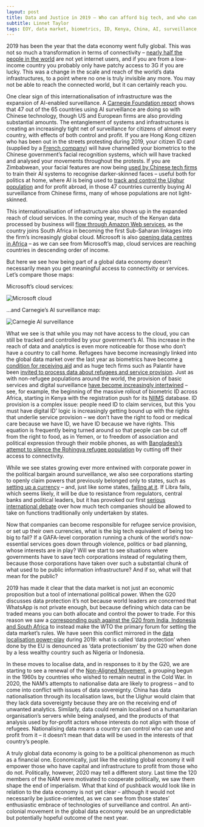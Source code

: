 ```yaml
---
layout: post
title: Data and Justice in 2019 — Who can afford big tech, and who can live without it? 
subtitle: Linnet Taylor
tags: EOY, data market, biometrics, ID, Kenya, China, AI, surveillance, refugees
---
```

2019 has been the year that the data economy went fully global. This was not so much a transformation in terms of connectivity – [nearly half the people in the world]( https://www.itu.int/dms_pub/itu-d/opb/ind/D-IND-ICTOI-2018-SUM-PDF-E.pdf) are not yet internet users, and if you are from a low-income country you probably only have patchy access to 3G if you are lucky. This was a change in the scale and reach of the world’s data infrastructures, to a point where no one is truly invisible any more. You may not be able to reach the connected world, but it can certainly reach you.

One clear sign of this internationalisation of infrastructure was the expansion of AI-enabled surveillance. A [Carnegie Foundation report](https://carnegieendowment.org/2019/09/17/global-expansion-of-ai-surveillance-pub-79847) shows that 47 out of the 65 countries using AI surveillance are doing so with Chinese technology, though US and European firms are also providing substantial amounts. The entanglement of systems and infrastructures is creating an increasingly tight net of surveillance for citizens of almost every country, with effects of both control and profit. If you are Hong Kong citizen who has been out in the streets protesting during 2019, your citizen ID card (supplied by a [French company](https://www.buzzfeednews.com/article/rosalindadams/hong-kong-protests-paranoia-facial-recognition-lasers)) will have channelled your biometrics to the Chinese government’s facial recognition systems, which will have tracked and analysed your movements throughout the protests. If you are Zimbabwean, your facial features are now being [used by Chinese tech firms](https://qz.com/africa/1287675/china-is-exporting-facial-recognition-to-africa-ensuring-ai-dominance-through-diversity/) to train their AI systems to recognise darker-skinned faces – useful both for politics at home, where AI is being used to [track and control the Uighur population]( https://www.pbs.org/wgbh/frontline/article/how-chinas-government-is-using-ai-on-its-uighur-muslim-population/) and for profit abroad, in those 47 countries currently buying AI surveillance from Chinese firms, many of whose populations are not light-skinned. 

This internationalisation of infrastructure also shows up in the expanded reach of cloud services. In the coming year, much of the Kenyan data processed by business will [flow through Amazon Web services](https://chimpreports.com/amazon-moves-to-set-up-state-of-the-art-data-centre-in-kenya/), as the country joins South Africa in becoming the first Sub-Saharan linkages into the firm’s increasingly global cloud. Microsoft is also [opening data centres in Africa]( https://azure.microsoft.com/en-us/blog/microsoft-opens-first-datacenters-in-africa-with-general-availability-of-microsoft-azure/) – as we can see from Microsoft’s map, cloud services are reaching countries in descending order of income.

But here we see how being part of a global data economy doesn’t necessarily mean you get meaningful access to connectivity or services. Let’s compare those maps:

Microsoft’s cloud services:

![Microsoft cloud](https://azurecomcdn.azureedge.net/mediahandler/acomblog/media/Default/blog/acd0f075-9813-42db-bbe3-b09d4190e19d.png)

…and Carnegie’s AI surveillance map:

![Carnegie AI surveillance](https://carnegieendowment.org/images/article_images/Feldstein-AISurveillance_WEB.jpg)

What we see is that while you may not have access to the cloud, you can still be tracked and controlled by your government’s AI. This increase in the reach of data and analytics is even more noticeable for those who don’t have a country to call home. Refugees have become increasingly linked into the global data market over the last year as biometrics have become [a condition for receiving aid](https://reliefweb.int/report/yemen/world-food-programme-begins-partial-suspension-aid-yemen) and as huge tech firms such as Palantir have been [invited to process data about refugees and service provision]( https://slate.com/technology/2019/02/palantir-un-world-food-programme-data-humanitarians.html). Just as with non-refugee populations around the world, the provision of basic services and digital surveillance [have become increasingly intertwined](https://www.nytimes.com/2019/07/11/opinion/data-humanitarian-aid.html) – see, for example, the beginning of the massive rollout of biometric ID across Africa, starting in Kenya with the registration push for its [NIIMS](https://www.cio.co.ke/niims-mandatory-registration-huduma-namba-explained/) database.
ID provision is a complex issue: people need ID to claim services, but this ‘you must have digital ID’ logic is increasingly getting bound up with the rights that underlie service provision – we don’t have the right to food or medical care because we have ID, we have ID because we have rights. This equation is frequently being turned around so that people can be cut off from the right to food, as in Yemen, or to freedom of association and political expression through their mobile phones, as with [Bangladesh’s attempt to silence the Rohingya refugee population](https://globalvoices.org/2019/09/03/bangladesh-cuts-access-to-mobile-phone-services-for-the-rohingya/) by cutting off their access to connectivity. 

While we see states growing ever more entwined with corporate power in the political bargain around surveillance, we also see corporations starting to openly claim powers that previously belonged only to states, such as [setting up a currency](https://www.standardmedia.co.ke/business/article/2001330628/facebook-unveils-global-currency-after-studying-m-pesa) – and, just like some states, [failing at it](https://www.telegraph.co.uk/technology/2019/10/11/major-blow-facebooks-libra-digital-currency-ebay-stripe-drop/). If Libra fails, which seems likely, it will be due to resistance from regulators, central banks and political leaders, but it has provoked our first [serious international debate](https://www.theguardian.com/technology/2019/sep/12/france-block-development-facebook-libra-cryptocurrency) over how much tech companies should be allowed to take on functions traditionally only undertaken by states.

Now that companies can become responsible for refugee service provision, or set up their own currencies, what is the big tech equivalent of being too big to fail? If a GAFA-level corporation running a chunk of the world’s now-essential services goes down through violence, politics or bad planning, whose interests are in play? Will we start to see situations where governments have to save tech corporations instead of regulating them, because those corporations have taken over such a substantial chunk of what used to be public information infrastructure? And if so, what will that mean for the public? 

2019 has made it clear that the data market is not just an economic proposition but a tool of international political power. When the G20 discusses data protection it’s not because world leaders are concerned that WhatsApp is not private enough, but because defining which data can be traded means you can both allocate and control the power to trade. For this reason we saw a [corresponding push against the G20 from India, Indonesia and South Africa](https://www.hindustantimes.com/india-news/india-firm-on-its-proposal-for-mandatory-data-localisation/story-xILV14GhqxTmMAd1IoW0zL.html) to instead make the WTO the primary forum for setting the data market’s rules. We have seen this conflict mirrored in the [data localisation power-play](https://www.bigbangerp.com/blog/data-localization-laws/) during 2019: what is called ‘data protection’ when done by the EU is denounced as ‘data protectionism’ by the G20 when done by a less wealthy country such as Nigeria or Indonesia.

In these moves to localise data, and in responses to it by the G20, we are starting to see a renewal of the [Non-Aligned Movement](https://www.nti.org/learn/treaties-and-regimes/non-aligned-movement-nam/), a grouping begun in the 1960s by countries who wished to remain neutral in the Cold War. In 2020, the NAM’s attempts to nationalise data are likely to progress – and to come into conflict with issues of data sovereignty. China has data nationalisation through its localisation laws, but the Uighur would claim that they lack data sovereignty because they are on the receiving end of unwanted analytics. Similarly, data could remain localised on a humanitarian organisation’s servers while being analysed, and the products of that analysis used by for-profit actors whose interests do not align with those of refugees. Nationalising data means a country can control who can use and profit from it – it doesn’t mean that data will be used in the interests of that country’s people.

A truly global data economy is going to be a political phenomenon as much as a financial one. Economically, just like the existing global economy it will empower those who have capital and infrastructure to profit from those who do not. Politically, however, 2020 may tell a different story. Last time the 120 members of the NAM were motivated to cooperate politically, we saw them shape the end of imperialism. What that kind of pushback would look like in relation to the data economy is not yet clear – although it would not necessarily be justice-oriented, as we can see from those states’ enthusiastic embrace of technologies of surveillance and control. An anti-colonial movement in the global data economy would be an unpredictable but potentially hopeful outcome of the next year.

